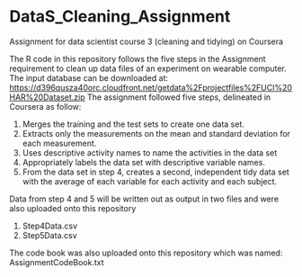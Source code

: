 # DataS_Cleaning_Assignment
Assignment for data scientist course 3 (cleaning and tidying) on Coursera

The R code in this repository follows the five steps in the Assignment requirement to clean up data files of an experiment on wearable computer. 
The input database can be downloaded at: https://d396qusza40orc.cloudfront.net/getdata%2Fprojectfiles%2FUCI%20HAR%20Dataset.zip
The assignment followed five steps, delineated in Coursera as follow:

1. Merges the training and the test sets to create one data set.
2. Extracts only the measurements on the mean and standard deviation for each measurement.
3. Uses descriptive activity names to name the activities in the data set
4. Appropriately labels the data set with descriptive variable names.
5. From the data set in step 4, creates a second, independent tidy data set with the average of each variable for each activity and each subject.

Data from step 4 and 5 will be written out as output in two files and were also uploaded onto this repository
1. Step4Data.csv
2. Step5Data.csv

The code book was also uploaded onto this repository which was named: AssignmentCodeBook.txt

